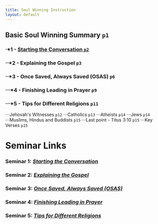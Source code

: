 ```yaml
---
title: Soul Winning Instruction
layout: default
---
```


## Basic Soul Winning Summary `p1`
### ⋅*1 - [Starting the Conversation	`p2`](/soulwinning/soulwinning-instruction/starting-the-conversation)
### ⋅⋅*2 - Explaining the Gospel	`p3`
### ⋅⋅*3 - Once Saved, Always Saved (OSAS)	`p6`
### ⋅⋅⋅*4 - Finishing Leading in Prayer	`p9`
### ⋅⋅⋅*5 - Tips for Different Religions	`p11`
⋅⋅⋅Jehovah's Witnesses	`p12`
⋅⋅⋅Catholics	`p13`
⋅⋅⋅Atheists	`p14`
⋅⋅⋅Jews	`p14`
⋅⋅⋅Muslims, Hindus and Buddists	`p15`
⋅⋅⋅Last point - Titus 3:10	`p15`
⋅⋅⋅Key Verses	`p15`

# 

# Seminar Links
### Seminar 1: *[Starting the Conversation](https://www.youtube.com/watch?v=a2a0CmfBWRY&list=PLnnak9ni21Y9BMGOfr3XxAcGadBKC0lQj&index=2)*
### Seminar 2: *[Explaining the Gospel](https://www.youtube.com/watch?v=2Rf_Z1BeCcM&list=PLnnak9ni21Y9BMGOfr3XxAcGadBKC0lQj&index=3)*
### Seminar 3: *[Once Saved, Always Saved (OSAS)](https://www.youtube.com/watch?v=qWyLfuUkMBc&list=PLnnak9ni21Y9BMGOfr3XxAcGadBKC0lQj&index=5)*
### Seminar 4: *[Finishing Leading in Prayer](https://www.youtube.com/watch?v=lztNNIQ3eEc&list=PLnnak9ni21Y9BMGOfr3XxAcGadBKC0lQj&index=7)*
### Seminar 5: *[Tips for Different Religions](https://www.youtube.com/watch?v=S2mHrtu-DLs&list=PLnnak9ni21Y9BMGOfr3XxAcGadBKC0lQj&index=9)*
